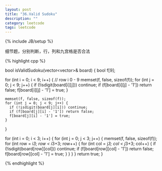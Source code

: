```yaml
---
layout: post
title: "36.Valid Sudoku"
description: ""
category: leetcode
tags: leetcode
---
```

{% include JB/setup %}

细节题，分别判断，行，列和九宫格是否合法

{% highlight cpp %}

bool isValidSudoku(vector<vector<char>>& board) {
  bool f[9];
  
  for (int i = 0; i < 9; i++) {
    // row i 0 - 9
    memset(f, false, sizeof(f));
    for (int j = 0; j < 9; j++) {
      if (!isdigit(board[i][j])) continue;
      if (f[board[i][j] - '1']) return false;
      f[board[i][j] - '1'] = true;
    }

    memset(f, false, sizeof(f));
    for (int j = 0; j < 9; j++) {
      if (!isdigit(board[j][i])) continue;
      if (f[board[j][i] - '1']) return false;
      f[board[j][i] - '1'] = true;
    }
  }

  for (int i = 0; i < 3; i++) {
    for (int j = 0; j < 3; j++) {
      memset(f, false, sizeof(f));
      for (int row = i*3; row < i*3+3; row++) {
        for (int col = j*3; col < j*3+3; col++) {
          if (!isdigit(board[row][col])) continue;
          if (f[board[row][col] - '1']) return false;
          f[board[row][col] - '1'] = true;
        }
      }
    }
  } 
  return true;
}

{% endhighlight %}